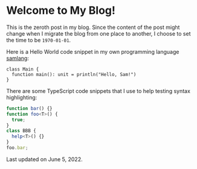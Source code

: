 # Welcome to My Blog!

This is the zeroth post in my blog. Since the content of the post might change when I migrate the
blog from one place to another, I choose to set the time to be `1970-01-01`.

Here is a Hello World code snippet in my own programming language
[samlang](https://github.com/SamChou19815/samlang):

```samlang
class Main {
  function main(): unit = println("Hello, Sam!")
}
```

There are some TypeScript code snippets that I use to help testing syntax highlighting:

```typescript
function bar() {}
function foo<T>() {
  true;
}
class BBB {
  help<T>() {}
}
foo.bar;
```

Last updated on June 5, 2022.

